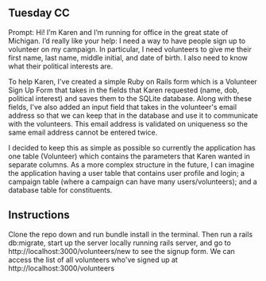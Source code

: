 ## Tuesday CC

Prompt: Hi! I’m Karen and I’m running for office in the great state of Michigan. I’d really like your help: I need a way to have people sign up to volunteer on my campaign. In particular, I need volunteers to give me their first name, last name, middle initial, and date of birth. I also need to know what their political interests are.

To help Karen, I've created a simple Ruby on Rails form which is a Volunteer Sign Up Form that takes in the fields that Karen requested (name, dob, political interest) and saves them to the SQLite database. Along with these fields, I've also added an input field that takes in the volunteer's email address so that we can keep that in the database and use it to communicate with the volunteers. This email address is validated on uniqueness so the same email address cannot be entered twice.

I decided to keep this as simple as possible so currently the application has one table (Volunteer) which contains the parameters that Karen wanted in separate columns. As a more complex structure in the future, I can imagine the application having a user table that contains user profile and login; a campaign table (where a campaign can have many users/volunteers); and a database table for constituents. 

## Instructions
Clone the repo down and run bundle install in the terminal. Then run a rails db:migrate,  start up the server locally running rails server, and go to http://localhost:3000/volunteers/new to see the signup form. We can access the list of all volunteers who've signed up at http://localhost:3000/volunteers
